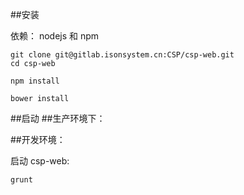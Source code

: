 ##安装

依赖： nodejs 和 npm

```
git clone git@gitlab.isonsystem.cn:CSP/csp-web.git
cd csp-web

npm install

bower install
```

##启动
##生产环境下：


##开发环境：

启动 csp-web:

```
grunt
```
